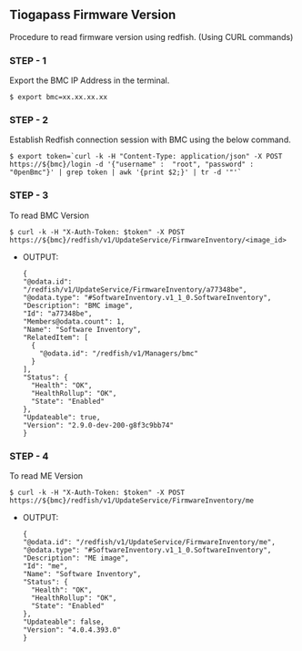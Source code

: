 ## Tiogapass Firmware Version
Procedure to read firmware version using redfish.
(Using CURL commands)

### STEP - 1
Export the BMC IP Address in the terminal.
```
$ export bmc=xx.xx.xx.xx
```
### STEP - 2
Establish Redfish connection session with BMC using the below command.
```
$ export token=`curl -k -H "Content-Type: application/json" -X POST https://${bmc}/login -d '{"username" :  "root", "password" :  "0penBmc"}' | grep token | awk '{print $2;}' | tr -d '"'`
```
### STEP - 3
To read BMC Version
```
$ curl -k -H "X-Auth-Token: $token" -X POST https://${bmc}/redfish/v1/UpdateService/FirmwareInventory/<image_id>
```
   - OUTPUT:
      ```
      {
	  "@odata.id": "/redfish/v1/UpdateService/FirmwareInventory/a77348be",
	  "@odata.type": "#SoftwareInventory.v1_1_0.SoftwareInventory",
	  "Description": "BMC image",
	  "Id": "a77348be",
	  "Members@odata.count": 1,
	  "Name": "Software Inventory",
	  "RelatedItem": [
	    {
	      "@odata.id": "/redfish/v1/Managers/bmc"
	    }
	  ],
	  "Status": {
	    "Health": "OK",
	    "HealthRollup": "OK",
	    "State": "Enabled"
	  },
	  "Updateable": true,
	  "Version": "2.9.0-dev-200-g8f3c9bb74"
      }
      ```

### STEP - 4
To read ME Version
```
$ curl -k -H "X-Auth-Token: $token" -X POST https://${bmc}/redfish/v1/UpdateService/FirmwareInventory/me
```
   - OUTPUT:
      ```
      {
	  "@odata.id": "/redfish/v1/UpdateService/FirmwareInventory/me",
	  "@odata.type": "#SoftwareInventory.v1_1_0.SoftwareInventory",
	  "Description": "ME image",
	  "Id": "me",
	  "Name": "Software Inventory",
	  "Status": {
	    "Health": "OK",
	    "HealthRollup": "OK",
	    "State": "Enabled"
	  },
	  "Updateable": false,
	  "Version": "4.0.4.393.0"
      }
      ```
